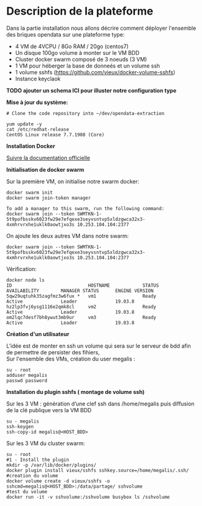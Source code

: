 # Description de la plateforme

Dans la partie installation nous allons décrire comment déployer l'ensemble des briques opendata sur une plateforme type:
- 4 VM de 4VCPU / 8Go RAM / 20go (centos7)
- Un disque 100go volume à monter sur le VM BDD
- Cluster docker swarm composé de 3 noeuds (3 VM)
- 1 VM pour héberger la base de donneés et un volume ssh
- 1 volume sshfs (https://github.com/vieux/docker-volume-sshfs)
- Instance keyclaok


**TODO ajouter un schema ICI pour illuster notre configuration type**



**Mise à jour du système:**

    # Clone the code repository into ~/dev/opendata-extraction
    
    yum update -y 
    cat /etc/redhat-release
    CentOS Linux release 7.7.1908 (Core)

**Installation Docker**

[Suivre la documentation officielle](https://docs.docker.com/engine/install/)


**Initialisation de docker swarm**

Sur la première VM, on initialise notre swarm docker:

    docker swarm init 
    docker swarm join-token manager

    To add a manager to this swarm, run the following command:
    docker swarm join --token SWMTKN-1-5t9pofbsskv6023fw29e7efqexe3seyvsntvp5xldzgwca32x3-4xmhrvrxhe1uklk0aowtjxo3s 10.253.104.104:2377

On ajoute les deux autres VM dans notre swarm:

    docker swarm join --token SWMTKN-1-5t9pofbsskv6023fw29e7efqexe3seyvsntvp5xldzgwca32x3-4xmhrvrxhe1uklk0aowtjxo3s 10.253.104.104:2377


Vérification:

    docker node ls
    ID                            HOSTNAME            STATUS              AVAILABILITY        MANAGER STATUS      ENGINE VERSION
    5qw29uqtuhk35zagfmz3w6fux *   vm1                 Ready               Active              Leader              19.03.8
    hz2lp3fvj6ysg1116e2qmk8cl     vm2                 Ready               Active              Leader              19.03.8
    om2lqc7desf7bh8ywut3mb9ur     vm3                 Ready               Active              Leader              19.03.8


**Création d'un utilisateur**

L’idée est de monter en ssh un volume qui sera sur le serveur de bdd afin de permettre de persister des fihiers,\
Sur l'ensemble des VMs, création du user megalis :

    su - root
    adduser megalis
    passwd password


**Installation du plugin sshfs ( montage de volume ssh)**

Sur les 3 VM : génération d’une clef ssh dans /home/megalis puis diffusion de la clé publique vers la VM BDD

    su - megalis    
    ssh-keygen
    ssh-copy-id megalis@<HOST_BDD>

Sur les 3 VM du cluster swarm:

    su - root
    #1 - Install the plugin
    mkdir -p /var/lib/docker/plugins/
    docker plugin install vieux/sshfs sshkey.source=/home/megalis/.ssh/
    #creation du volume
    docker volume create -d vieux/sshfs -o sshcmd=megalis@<HOST_BDD>:/data/partage/ sshvolume
    #test du volume
    docker run -it -v sshvolume:/sshvolume busybox ls /sshvolume
